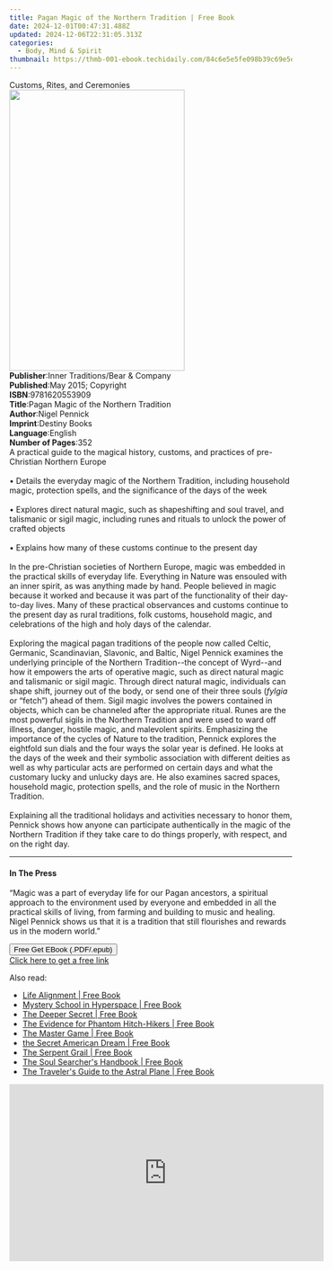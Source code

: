 ```yaml
---
title: Pagan Magic of the Northern Tradition | Free Book
date: 2024-12-01T00:47:31.488Z
updated: 2024-12-06T22:31:05.313Z
categories:
  - Body, Mind & Spirit
thumbnail: https://thmb-001-ebook.techidaily.com/84c6e5e5fe098b39c69e5e653cd9c39b8742dc652a234dc389e755c88af15fb5.jpg
---
```

<main id="book-container">
  <div class="flex flex-col">
    <div class="book-brief flex-1 py-6 px-4 sm:p-6 md:py-10 md:px-8">
      <!-- brief-->
      <div class="book-brief-main">Customs, Rites, and Ceremonies</div>
    </div>
    <div
      class="book-meta-info flex-1 grid gap-4 col-start-1 col-end-3 row-start-1 sm:mb-6 sm:grid-cols-4 lg:gap-6 lg:col-start-2 lg:row-end-6 lg:row-span-6 lg:mb-0"
    >
      <div
        class="book-meta-info-left place-content-center mt-4 p-4 text-sm leading-6 col-start-2 col-span-2 dark:text-slate-400"
      >
        <img
          class="w-full h-500 object-cover rounded-lg sm:h-255 sm:col-span-2 lg:col-span-full"
          src="https://img-001-ebook.techidaily.com/6b1c73dca89c240c60924195947bd282fb1291be21bef902bad1cc337d416f2b.jpg"
          alt=""
          width="312"
          height="500"
        />
      </div>
      <div
        class="book-meta-info-right mt-2 col-start-1 row-start-2 col-span-3 self-center"
      >
        <!-- meta data  -->
        <div class="flex flex-col px-4 md:px-8">
          <div class="flex-1">
            <strong>Publisher</strong>:<span class="px-2"
              >Inner Traditions/Bear &amp; Company</span
            >
          </div>
          <div class="flex-1">
            <strong>Published</strong>:<span class="px-2"
              >May 2015; Copyright</span
            >
          </div>
          <div class="flex-1">
            <strong>ISBN</strong>:<span class="px-2">9781620553909</span>
          </div>
          <div class="flex-1">
            <strong>Title</strong>:<span class="px-2"
              >Pagan Magic of the Northern Tradition</span
            >
          </div>
          <div class="flex-1">
            <strong>Author</strong>:<span class="px-2">Nigel Pennick</span>
          </div>
          <div class="flex-1">
            <strong>Imprint</strong>:<span class="px-2">Destiny Books</span>
          </div>
          <div class="flex-1">
            <strong>Language</strong>:<span class="px-2">English</span>
          </div>
          <div class="flex-1">
            <strong>Number of Pages</strong>:<span class="px-2">352</span>
          </div>
        </div>
      </div>
    </div>
    <div class="book-description flex-1 py-6 px-4 sm:p-6 md:py-10 md:px-8">
      <div class="book-description-main">
        <div accordion-content="" id="description">
          A practical guide to the magical history, customs, and practices of
          pre-Christian Northern Europe <br />
          <br />• Details the everyday magic of the Northern Tradition,
          including household magic, protection spells, and the significance of
          the days of the week <br />
          <br />• Explores direct natural magic, such as shapeshifting and soul
          travel, and talismanic or sigil magic, including runes and rituals to
          unlock the power of crafted objects <br />
          <br />• Explains how many of these customs continue to the present day
          <br />
          <br />In the pre-Christian societies of Northern Europe, magic was
          embedded in the practical skills of everyday life. Everything in
          Nature was ensouled with an inner spirit, as was anything made by
          hand. People believed in magic because it worked and because it was
          part of the functionality of their day-to-day lives. Many of these
          practical observances and customs continue to the present day as rural
          traditions, folk customs, household magic, and celebrations of the
          high and holy days of the calendar. <br />
          <br />Exploring the magical pagan traditions of the people now called
          Celtic, Germanic, Scandinavian, Slavonic, and Baltic, Nigel Pennick
          examines the underlying principle of the Northern Tradition--the
          concept of Wyrd--and how it empowers the arts of operative magic, such
          as direct natural magic and talismanic or sigil magic. Through direct
          natural magic, individuals can shape shift, journey out of the body,
          or send one of their three souls (<i>fylgia</i> or “fetch”) ahead of
          them. Sigil magic involves the powers contained in objects, which can
          be channeled after the appropriate ritual. Runes are the most powerful
          sigils in the Northern Tradition and were used to ward off illness,
          danger, hostile magic, and malevolent spirits. Emphasizing the
          importance of the cycles of Nature to the tradition, Pennick explores
          the eightfold sun dials and the four ways the solar year is defined.
          He looks at the days of the week and their symbolic association with
          different deities as well as why particular acts are performed on
          certain days and what the customary lucky and unlucky days are. He
          also examines sacred spaces, household magic, protection spells, and
          the role of music in the Northern Tradition. <br />
          <br />Explaining all the traditional holidays and activities necessary
          to honor them, Pennick shows how anyone can participate authentically
          in the magic of the Northern Tradition if they take care to do things
          properly, with respect, and on the right day.
        </div>
        <div class="accordion-fader"></div>
      </div>
    </div>
    <div class="book-excerpts flex-1 py-6 px-4 sm:p-6 md:py-10 md:px-8">
      <!-- excerpts-->
      <div class="book-excerpts-main">
        <hr />
        <h4 class="placeholder placeholder-heading">
          <span>In The Press</span>
        </h4>
        <p>
          “Magic was a part of everyday life for our Pagan ancestors, a
          spiritual approach to the environment used by everyone and embedded in
          all the practical skills of living, from farming and building to music
          and healing. Nigel Pennick shows us that it is a tradition that still
          flourishes and rewards us in the modern world.”
        </p>
      </div>
    </div>
    <div
      class="book-about-author flex-1 py-6 px-4 sm:p-6 md:py-10 md:px-8"
    ></div>
    <div class="book-free-get flex-1 py-6 px-4 sm:p-6 md:py-10 md:px-8">
      <button
        id="btn-free-get"
        class="bg-blue-500 hover:bg-blue-700 text-white font-bold py-2 px-4 rounded"
      >
        Free Get EBook (.PDF/.epub)
      </button>
      <div id="countdown-display" class="px-2 text-lg mt-2"></div>
      <a
        id="free-link"
        class="hidden bg-blue-500 hover:bg-blue-700 text-white font-bold py-2 px-4 rounded"
        href="https://www.ebooks.com/en-us/book/95782707/pagan-magic-of-the-northern-tradition/nigel-pennick/"
        target="_blank"
        >Click here to get a free link</a
      >
    </div>
    <script>
      let countdownTime = 0;
      let countdownInterval = null;
      document
        .getElementById('btn-free-get')
        .addEventListener('click', startCountdown);
      function startCountdown() {
        countdownTime = new Date().getTime() + 60000 * 3;
        countdownInterval = setInterval(updateCountdown, 1000);
        document.getElementById('btn-free-get').disabled = true;
        document
          .getElementById('btn-free-get')
          .classList.add('bg-gray-500', 'cursor-not-allowed');
      }
      function updateCountdown() {
        let currentTime = new Date().getTime();
        let timeLeft = countdownTime - currentTime;
        let secondsLeft = Math.floor(timeLeft / 1000);
        document.getElementById('countdown-display').innerHTML =
          `Remaining time: ${secondsLeft} seconds.`;
        if (secondsLeft <= 0) {
          clearInterval(countdownInterval);
          document.getElementById('btn-free-get').classList.add('hidden');
          document.getElementById('free-link').classList.remove('hidden');
          document.getElementById('countdown-display').innerHTML = '';
        }
      }
    </script>
  </div>
</main>

<ins class="adsbygoogle"
      style="display:block"
      data-ad-client="ca-pub-7571918770474297"
      data-ad-slot="8358498916"
      data-ad-format="auto"
      data-full-width-responsive="true"></ins>
    

<span class="atpl-alsoreadstyle">Also read:</span>
<div><ul>
<li><a href="https://novels-ebooks.techidaily.com/1985913-9781780282442-life-alignment/"><u>Life Alignment | Free Book</u></a></li>
<li><a href="https://novels-ebooks.techidaily.com/1980053-9781583947333-mystery-school-in-hyperspace/"><u>Mystery School in Hyperspace | Free Book</u></a></li>
<li><a href="https://novels-ebooks.techidaily.com/1985908-9781780282244-the-deeper-secret/"><u>The Deeper Secret | Free Book</u></a></li>
<li><a href="https://novels-ebooks.techidaily.com/1981015-9781609259877-the-evidence-for-phantom-hitch-hikers/"><u>The Evidence for Phantom Hitch-Hikers | Free Book</u></a></li>
<li><a href="https://novels-ebooks.techidaily.com/1973644-9780895565389-the-master-game/"><u>The Master Game | Free Book</u></a></li>
<li><a href="https://novels-ebooks.techidaily.com/1985905-9781780282121-the-secret-american-dream/"><u>the Secret American Dream | Free Book</u></a></li>
<li><a href="https://novels-ebooks.techidaily.com/1985912--the-serpent-grail/"><u>The Serpent Grail | Free Book</u></a></li>
<li><a href="https://novels-ebooks.techidaily.com/1985245-9781476788050-the-soul-searchers-handbook/"><u>The Soul Searcher's Handbook | Free Book</u></a></li>
<li><a href="https://novels-ebooks.techidaily.com/1981013-9781609259853-the-travelers-guide-to-the-astral-plane/"><u>The Traveler's Guide to the Astral Plane | Free Book</u></a></li>
</ul></div>

<!-- affiliate ads begin -->
<iframe width="560" height="315" src="https://www.youtube.com/embed/Zgwn5kVI5V4?si=1j6j4OuSSndFieXU" title="YouTube video player" frameborder="0" allow="accelerometer; autoplay; clipboard-write; encrypted-media; gyroscope; picture-in-picture; web-share" referrerpolicy="strict-origin-when-cross-origin" allowfullscreen></iframe>
<!-- affiliate ads end -->


